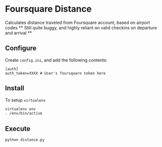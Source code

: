 # Foursquare Distance
Calculates distance traveled from Foursquare account, based on airport codes
** Still quite buggy, and highly reliant on valid checkins on departure and arrival **

## Configure
Create `config.ini`, and add the following contents:
```
[auth]
auth_token=XXXX # User's foursquare token here
```

## Install
To setup `virtualenv`
``` bash
virtualenv env
. /env/bin/active
```

## Execute
``` bash
python distance.py
```
